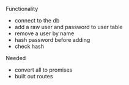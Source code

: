 Functionality 

- connect to the db 
- add a raw user and password to user table 
- remove a user by name 
- hash password before adding
- check hash

Needed
- convert all to promises
- built out routes 